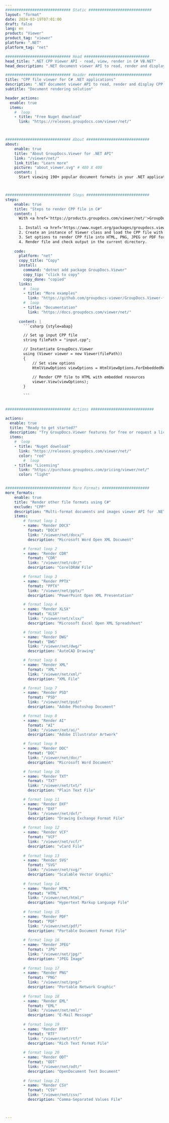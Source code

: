 ```yaml
---
############################# Static ############################
layout: "format"
date: 2024-03-19T07:01:00
draft: false
lang: en
product: "Viewer"
product_tag: "viewer"
platform: ".NET"
platform_tag: "net"

############################# Head #############################
head_title: ".NET CPP Viewer API - read, view, render in C# VB.NET"
head_description: ".NET document viewer API to read, render and display CPP in any type of C#, ASP.NET, VB.NET & .NET Core applications."

############################# Header ############################
title: "CPP file viewer for C# .NET applications" 
description: ".NET document viewer API to read, render and display CPP file in any type of C#, ASP.NET, VB.NET & .NET Core applications. View the rendered files with true formatting & layout in HTML5, PDF or as an image using a few lines of the code." 
subtitle: "Document rendering solution" 

header_actions:
  enable: true
  items:
    #  loop
    - title: "Free Nuget download"
      link: "https://releases.groupdocs.com/viewer/net/"



############################# About ############################
about:
    enable: true
    title: "About GroupDocs.Viewer for .NET API"
    link: "/viewer/net/"
    link_title: "Learn more"
    picture: "about_viewer.svg" # 480 X 400
    content: |
      Start viewing 190+ popular document formats in your .NET applications using GroupDocs.Viewer for .NET APIs by adding a few lines of code. Developers can easily display PDF, Word Processing, Excel Spreadsheet, Presentation, Visio, Project, Outlook and many other popular document formats in HTML5, image or PDF modes. The document rendering is fast, identical to the original source file, and it does not require installing additional software or any other external libraries.



############################# Steps ############################
steps:
    enable: true
    title: "Steps to render CPP file in C#" 
    content: |
      With <a href='https://products.groupdocs.com/viewer/net/'>GroupDocs.Viewer</a> you can render CPP to HTML, JPEG, PNG or PDF in a few steps.
      
      1. Install <a href='https://www.nuget.org/packages/groupdocs.viewer'>GroupDocs.Viewer for .NET</a> using your favorite package manager. 
      2. Create an instance of Viewer class and load the CPP file with full path.  
      3. Set options to render CPP file into HTML, PNG, JPEG or PDF format. 
      4. Render file and check output in the current directory. 
   
    code:
      platform: "net"
      copy_title: "Copy"
      install:
        command: "dotnet add package GroupDocs.Viewer"
        copy_tip: "click to copy"
        copy_done: "copied"
      links:
        #  loop
        - title: "More examples"
          link: "https://github.com/groupdocs-viewer/GroupDocs.Viewer-for-.NET"
        #  loop
        - title: "Documentation"
          link: "https://docs.groupdocs.com/viewer/net/"
          
      content: |
        ```csharp {style=abap}

        // Set up input CPP file
        string filePath = "input.cpp";

        // Instantiate GroupDocs.Viewer
        using (Viewer viewer = new Viewer(filePath))
        {
            // Set view options
            HtmlViewOptions viewOptions = HtmlViewOptions.ForEmbeddedResources();
                
            // Render CPP file to HTML with embedded resources
            viewer.View(viewOptions);
        }

        ```            


############################# Actions ############################

actions:
  enable: true
  title: "Ready to get started?"
  description: "Try GroupDocs.Viewer features for free or request a license"
  items:
    #  loop
    - title: "Nuget download"
      link: "https://releases.groupdocs.com/viewer/net/"
      color: "red"
        #  loop
    - title: "Licensing"
      link: "https://purchase.groupdocs.com/pricing/viewer/net/"
      color: "light"


############################# More Formats #####################
more_formats:
    enable: true
    title: "Render other file formats using C#"
    exclude: "CPP"
    description: "Multi-format documents and images viewer API for .NET. View some of the popular file formats below without any external viewers."
    items: 
        # format loop 1
        - name: "Render DOCX"
          format: "DOCX"
          link: "/viewer/net/docx/"
          description: "Microsoft Word Open XML Document" 

        # format loop 2
        - name: "Render CDR" 
          format: "CDR"
          link: "/viewer/net/cdr/"
          description: "CorelDRAW File" 

        # format loop 3
        - name: "Render PPTX"
          format: "PPTX"
          link: "/viewer/net/pptx/"
          description: "PowerPoint Open XML Presentation" 

        # format loop 4
        - name: "Render XLSX"
          format: "XLSX"
          link: "/viewer/net/xlsx/"
          description: "Microsoft Excel Open XML Spreadsheet" 

        # format loop 5
        - name: "Render DWG"
          format: "DWG"
          link: "/viewer/net/dwg/"
          description: "AutoCAD Drawing"

        # format loop 6
        - name: "Render XML"
          format: "XML"
          link: "/viewer/net/xml/"
          description: "XML File"

        # format loop 7
        - name: "Render PSD"
          format: "PSD"
          link: "/viewer/net/psd/"
          description: "Adobe Photoshop Document"

        # format loop 8
        - name: "Render AI"
          format: "AI"
          link: "/viewer/net/ai/"
          description: "Adobe Illustrator Artwork"

        # format loop 9
        - name: "Render DOC"
          format: "DOC"
          link: "/viewer/net/doc/"
          description: "Microsoft Word Document" 

        # format loop 10
        - name: "Render TXT" 
          format: "TXT"
          link: "/viewer/net/txt/"
          description: "Plain Text File" 

        # format loop 11
        - name: "Render DXF" 
          format: "DXF"
          link: "/viewer/net/dxf/"
          description: "Drawing Exchange Format File"  
          
        # format loop 12
        - name: "Render VCF"
          format: "VCF"
          link: "/viewer/net/vcf/"
          description: "vCard File"  
              
        # format loop 13
        - name: "Render SVG"
          format: "SVG"
          link: "/viewer/net/svg/"
          description: "Scalable Vector Graphic" 
          
        # format loop 14
        - name: "Render HTML"
          format: "HTML"
          link: "/viewer/net/html/"
          description: "Hypertext Markup Language File" 
          
        # format loop 15
        - name: "Render PDF"
          format: "PDF"
          link: "/viewer/net/pdf/"
          description: "Portable Document Format File"
          
        # format loop 16
        - name: "Render JPEG"
          format: "JPG"
          link: "/viewer/net/jpg/"
          description: "JPEG Image"
          
        # format loop 17
        - name: "Render PNG"
          format: "PNG"
          link: "/viewer/net/png/"
          description: "Portable Network Graphic" 
          
        # format loop 18
        - name: "Render EML"
          format: "EML"
          link: "/viewer/net/eml/"
          description: "E-Mail Message" 
          
        # format loop 19
        - name: "Render RTF"
          format: "RTF"
          link: "/viewer/net/rtf/"
          description: "Rich Text Format File" 
          
        # format loop 20
        - name: "Render ODT"
          format: "ODT"
          link: "/viewer/net/odt/"
          description: "OpenDocument Text Document" 
          
        # format loop 21
        - name: "Render CSV"
          format: "CSV"
          link: "/viewer/net/csv/"
          description: "Comma-Separated Values File" 



---
```

